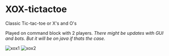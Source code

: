 # XOX-tictactoe
Classic Tic-tac-toe or X's and O's

Played on command block with 2 players.
*There might be updates with GUI and bots. But it will be on java if thats the case.*


![xox1](https://github.com/YagizBasaran/XOX-tictactoe-/assets/91428580/ec30efd1-e69e-402b-b52b-b5b607eb6d88)
![xox2](https://github.com/YagizBasaran/XOX-tictactoe-/assets/91428580/247c3191-3033-4d16-b802-bf90a6edc377)
